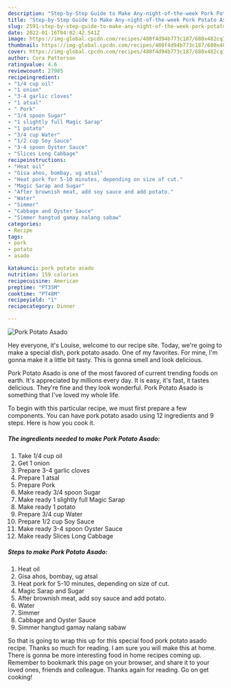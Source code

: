 ```yaml
---
description: "Step-by-Step Guide to Make Any-night-of-the-week Pork Potato Asado"
title: "Step-by-Step Guide to Make Any-night-of-the-week Pork Potato Asado"
slug: 2591-step-by-step-guide-to-make-any-night-of-the-week-pork-potato-asado
date: 2022-01-16T04:02:42.541Z
image: https://img-global.cpcdn.com/recipes/480f4d94b773c187/680x482cq70/pork-potato-asado-recipe-main-photo.jpg
thumbnail: https://img-global.cpcdn.com/recipes/480f4d94b773c187/680x482cq70/pork-potato-asado-recipe-main-photo.jpg
cover: https://img-global.cpcdn.com/recipes/480f4d94b773c187/680x482cq70/pork-potato-asado-recipe-main-photo.jpg
author: Cora Patterson
ratingvalue: 4.6
reviewcount: 27985
recipeingredient:
- "1/4 cup oil"
- "1 onion"
- "3-4 garlic cloves"
- "1 atsal"
- " Pork"
- "3/4 spoon Sugar"
- "1 slightly full Magic Sarap"
- "1 potato"
- "3/4 cup Water"
- "1/2 cup Soy Sauce"
- "3-4 spoon Oyster Sauce"
- "Slices Long Cabbage"
recipeinstructions:
- "Heat oil"
- "Gisa ahos, bombay, ug atsal"
- "Heat pork for 5-10 minutes, depending on size of cut."
- "Magic Sarap and Sugar"
- "After brownish meat, add soy sauce and add potato."
- "Water"
- "Simmer"
- "Cabbage and Oyster Sauce"
- "Simmer hangtud gamay nalang sabaw"
categories:
- Recipe
tags:
- pork
- potato
- asado

katakunci: pork potato asado 
nutrition: 159 calories
recipecuisine: American
preptime: "PT35M"
cooktime: "PT48M"
recipeyield: "1"
recipecategory: Dinner

---
```



![Pork Potato Asado](https://img-global.cpcdn.com/recipes/480f4d94b773c187/680x482cq70/pork-potato-asado-recipe-main-photo.jpg)

Hey everyone, it's Louise, welcome to our recipe site. Today, we're going to make a special dish, pork potato asado. One of my favorites. For mine, I'm gonna make it a little bit tasty. This is gonna smell and look delicious.

Pork Potato Asado is one of the most favored of current trending foods on earth. It's appreciated by millions every day. It is easy, it's fast, it tastes delicious. They're fine and they look wonderful. Pork Potato Asado is something that I've loved my whole life.




To begin with this particular recipe, we must first prepare a few components. You can have pork potato asado using 12 ingredients and 9 steps. Here is how you cook it.

<!--inarticleads1-->

##### The ingredients needed to make Pork Potato Asado:

1. Take 1/4 cup oil
1. Get 1 onion
1. Prepare 3-4 garlic cloves
1. Prepare 1 atsal
1. Prepare  Pork
1. Make ready 3/4 spoon Sugar
1. Make ready 1 slightly full Magic Sarap
1. Make ready 1 potato
1. Prepare 3/4 cup Water
1. Prepare 1/2 cup Soy Sauce
1. Make ready 3-4 spoon Oyster Sauce
1. Make ready Slices Long Cabbage




<!--inarticleads2-->

##### Steps to make Pork Potato Asado:

1. Heat oil
1. Gisa ahos, bombay, ug atsal
1. Heat pork for 5-10 minutes, depending on size of cut.
1. Magic Sarap and Sugar
1. After brownish meat, add soy sauce and add potato.
1. Water
1. Simmer
1. Cabbage and Oyster Sauce
1. Simmer hangtud gamay nalang sabaw




So that is going to wrap this up for this special food pork potato asado recipe. Thanks so much for reading. I am sure you will make this at home. There is gonna be more interesting food in home recipes coming up. Remember to bookmark this page on your browser, and share it to your loved ones, friends and colleague. Thanks again for reading. Go on get cooking!
